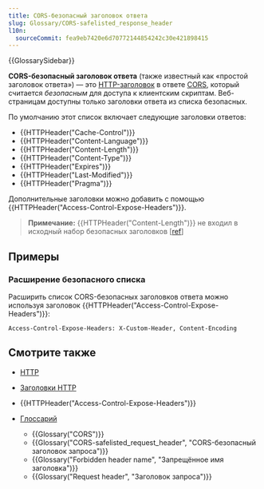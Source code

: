 ```yaml
---
title: CORS-безопасный заголовок ответа
slug: Glossary/CORS-safelisted_response_header
l10n:
  sourceCommit: fea9eb7420e6d70772144854242c30e421898415
---
```


{{GlossarySidebar}}

**CORS-безопасный заголовок ответа** (также известный как «простой заголовок ответа») — это [HTTP-заголовок](/ru/docs/Web/HTTP/Headers) в ответе [CORS](/ru/docs/Web/HTTP/CORS), который считается _безопасным_ для доступа к клиентским скриптам. Веб-страницам доступны только заголовки ответа из списка безопасных.

По умолчанию этот список включает следующие заголовки ответов:

- {{HTTPHeader("Cache-Control")}}
- {{HTTPHeader("Content-Language")}}
- {{HTTPHeader("Content-Length")}}
- {{HTTPHeader("Content-Type")}}
- {{HTTPHeader("Expires")}}
- {{HTTPHeader("Last-Modified")}}
- {{HTTPHeader("Pragma")}}

Дополнительные заголовки можно добавить с помощью {{HTTPHeader("Access-Control-Expose-Headers")}}.

> **Примечание:** {{HTTPHeader("Content-Length")}} не входил в исходный набор безопасных заголовков [[ref](https://github.com/whatwg/fetch/pull/626)]

## Примеры

### Расширение безопасного списка

Расширить список CORS-безопасных заголовков ответа можно используя заголовок {{HTTPHeader("Access-Control-Expose-Headers")}}:

```http
Access-Control-Expose-Headers: X-Custom-Header, Content-Encoding
```

## Смотрите также

- [HTTP](/ru/docs/Web/HTTP)
- [Заголовки HTTP](/ru/docs/Web/HTTP/Headers)
- {{HTTPHeader("Access-Control-Expose-Headers")}}
- [Глоссарий](/ru/docs/Glossary)

  - {{Glossary("CORS")}}
  - {{Glossary("CORS-safelisted_request_header", "CORS-безопасный заголовок запроса")}}
  - {{Glossary("Forbidden header name", "Запрещённое имя заголовка")}}
  - {{Glossary("Request header", "Заголовок запроса")}}

